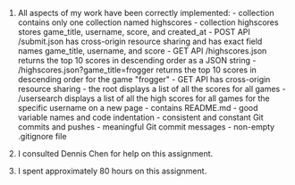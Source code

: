 1. All aspects of my work have been correctly implemented:
		- collection contains only one collection named highscores
		- collection highscores stores game_title, username, score, and created_at
		- POST API /submit.json has cross-origin resource sharing and has exact field names game_title, username, and score
		- GET API /highscores.json returns the top 10 scores in descending order as a JSON string
		- /highscores.json?game_title=frogger returns the top 10 scores in descending order for the game "frogger"
		- GET API has cross-origin resource sharing
		- the root displays a list of all the scores for all games
		- /usersearch displays a list of all the high scores for all games for the specific username on a new page
		- contains README.md
		- good variable names and code indentation
		- consistent and constant Git commits and pushes
		- meaningful Git commit messages
		- non-empty .gitignore file
		
2. I consulted Dennis Chen for help on this assignment.

3. I spent approximately 80 hours on this assignment.